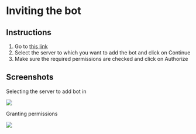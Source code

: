 # Inviting the bot

## Instructions

1. Go to [this link](https://discord.com/api/oauth2/authorize?client_id=891700586288934952&permissions=277025401856&scope=bot%20applications.commands)
2. Select the server to which you want to add the bot and click on Continue
3. Make sure the required permissions are checked and click on Authorize

## Screenshots

Selecting the server to add bot in

![](/img/ss/select-server.png)

Granting permissions

![](/img/ss/grant-perms.png)